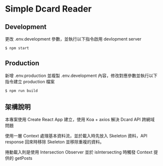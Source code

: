 # Simple Dcard Reader

## Development
更改 .env.development 參數，並執行以下指令啟用 devlopment server
```bash
$ npm start
```

## Production
新增 .env.production 並複製 .env.development 內容，修改對應參數並執行以下指令建立 production 檔案
```bash
$ npm run build
```

## 架構說明
本專案使用 Create React App 建立，使用 Koa + axios 解決 Dcard API 跨網域問題

使用一層 Context 處理基本資料流，並於載入時先放入 Skeleton 資料，API response 回來時移除 Skeleton 並移除重複的資料。

捲動載入則是使用 Intersection Observer 並於 isIntersecting 時觸發 Context 提供的 getPosts 